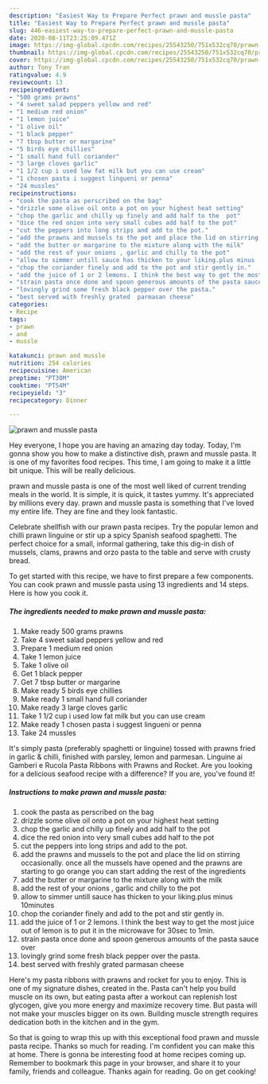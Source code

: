 ```yaml
---
description: "Easiest Way to Prepare Perfect prawn and mussle pasta"
title: "Easiest Way to Prepare Perfect prawn and mussle pasta"
slug: 446-easiest-way-to-prepare-perfect-prawn-and-mussle-pasta
date: 2020-08-11T23:25:09.471Z
image: https://img-global.cpcdn.com/recipes/25543250/751x532cq70/prawn-and-mussle-pasta-recipe-main-photo.jpg
thumbnail: https://img-global.cpcdn.com/recipes/25543250/751x532cq70/prawn-and-mussle-pasta-recipe-main-photo.jpg
cover: https://img-global.cpcdn.com/recipes/25543250/751x532cq70/prawn-and-mussle-pasta-recipe-main-photo.jpg
author: Tony Tran
ratingvalue: 4.9
reviewcount: 13
recipeingredient:
- "500 grams prawns"
- "4 sweet salad peppers yellow and red"
- "1 medium red onion"
- "1 lemon juice"
- "1 olive oil"
- "1 black pepper"
- "7 tbsp butter or margarine"
- "5 birds eye chillies"
- "1 small hand full coriander"
- "3 large cloves garlic"
- "1 1/2 cup i used low fat milk but you can use cream"
- "1 chosen pasta i suggest lingueni or penna"
- "24 mussles"
recipeinstructions:
- "cook the pasta as perscribed on the bag"
- "drizzle some olive oil onto a pot on your highest heat setting"
- "chop the garlic and chilly up finely and add half to the  pot"
- "dice the red onion into very small cubes add half to the pot"
- "cut the peppers into long strips and add to the pot."
- "add the prawns and mussels to the pot and place the lid on stirring occasionally. once all the mussels have opened and the prawns are starting to go orange you can start adding the rest of the ingredients"
- "add the butter or margarine to the mixture along with the milk"
- "add the rest of your onions , garlic and chilly to the pot"
- "allow to simmer untill sauce has thicken to your liking.plus minus  10minutes"
- "chop the coriander finely and add to the pot and stir gently in."
- "add the juice of 1 or 2 lemons. I think the best way to get the most juice out of lemon is to put it in the microwave for 30sec to 1min."
- "strain pasta once done and spoon generous amounts of the pasta sauce over"
- "lovingly grind some fresh black pepper over the pasta."
- "best served with freshly grated  parmasan cheese"
categories:
- Recipe
tags:
- prawn
- and
- mussle

katakunci: prawn and mussle 
nutrition: 254 calories
recipecuisine: American
preptime: "PT30M"
cooktime: "PT54M"
recipeyield: "3"
recipecategory: Dinner

---
```



![prawn and mussle pasta](https://img-global.cpcdn.com/recipes/25543250/751x532cq70/prawn-and-mussle-pasta-recipe-main-photo.jpg)

Hey everyone, I hope you are having an amazing day today. Today, I'm gonna show you how to make a distinctive dish, prawn and mussle pasta. It is one of my favorites food recipes. This time, I am going to make it a little bit unique. This will be really delicious.

prawn and mussle pasta is one of the most well liked of current trending meals in the world. It is simple, it is quick, it tastes yummy. It's appreciated by millions every day. prawn and mussle pasta is something that I've loved my entire life. They are fine and they look fantastic.

Celebrate shellfish with our prawn pasta recipes. Try the popular lemon and chilli prawn linguine or stir up a spicy Spanish seafood spaghetti. The perfect choice for a small, informal gathering, take this dig-in dish of mussels, clams, prawns and orzo pasta to the table and serve with crusty bread.


To get started with this recipe, we have to first prepare a few components. You can cook prawn and mussle pasta using 13 ingredients and 14 steps. Here is how you cook it.

<!--inarticleads1-->

##### The ingredients needed to make prawn and mussle pasta:

1. Make ready 500 grams prawns
1. Take 4 sweet salad peppers yellow and red
1. Prepare 1 medium red onion
1. Take 1 lemon juice
1. Take 1 olive oil
1. Get 1 black pepper
1. Get 7 tbsp butter or margarine
1. Make ready 5 birds eye chillies
1. Make ready 1 small hand full coriander
1. Make ready 3 large cloves garlic
1. Take 1 1/2 cup i used low fat milk but you can use cream
1. Make ready 1 chosen pasta i suggest lingueni or penna
1. Take 24 mussles


It&#39;s simply pasta (preferably spaghetti or linguine) tossed with prawns fried in garlic &amp; chilli, finished with parsley, lemon and parmesan. Linguine ai Gamberi e Rucola Pasta Ribbons with Prawns and Rocket. Are you looking for a delicious seafood recipe with a difference? If you are, you&#39;ve found it! 

<!--inarticleads2-->

##### Instructions to make prawn and mussle pasta:

1. cook the pasta as perscribed on the bag
1. drizzle some olive oil onto a pot on your highest heat setting
1. chop the garlic and chilly up finely and add half to the  pot
1. dice the red onion into very small cubes add half to the pot
1. cut the peppers into long strips and add to the pot.
1. add the prawns and mussels to the pot and place the lid on stirring occasionally. once all the mussels have opened and the prawns are starting to go orange you can start adding the rest of the ingredients
1. add the butter or margarine to the mixture along with the milk
1. add the rest of your onions , garlic and chilly to the pot
1. allow to simmer untill sauce has thicken to your liking.plus minus  10minutes
1. chop the coriander finely and add to the pot and stir gently in.
1. add the juice of 1 or 2 lemons. I think the best way to get the most juice out of lemon is to put it in the microwave for 30sec to 1min.
1. strain pasta once done and spoon generous amounts of the pasta sauce over
1. lovingly grind some fresh black pepper over the pasta.
1. best served with freshly grated  parmasan cheese


Here&#39;s my pasta ribbons with prawns and rocket for you to enjoy. This is one of my signature dishes, created in the. Pasta can&#39;t help you build muscle on its own, but eating pasta after a workout can replenish lost glycogen, give you more energy and maximize recovery time. But pasta will not make your muscles bigger on its own. Building muscle strength requires dedication both in the kitchen and in the gym. 

So that is going to wrap this up with this exceptional food prawn and mussle pasta recipe. Thanks so much for reading. I'm confident you can make this at home. There is gonna be interesting food at home recipes coming up. Remember to bookmark this page in your browser, and share it to your family, friends and colleague. Thanks again for reading. Go on get cooking!

